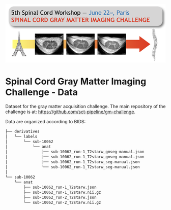 ![](https://github.com/neuropoly/gm_challenge/blob/master/doc/logo_challenge.png)

# Spinal Cord Gray Matter Imaging Challenge - Data

Dataset for the gray matter acquisition challenge. The main repository of the challenge is at: https://github.com/sct-pipeline/gm-challenge. 


Data are organized according to BIDS:

~~~
├── derivatives
│   └── labels
│       └── sub-10062
│           └── anat
│               ├── sub-10062_run-1_T2starw_gmseg-manual.json
│               ├── sub-10062_run-1_T2starw_gmseg-manual.json
│               ├── sub-10062_run-1_T2starw_seg-manual.json
│               └── sub-10062_run-1_T2starw_seg-manual.json
│
└── sub-10062
    └── anat
        ├── sub-10062_run-1_T2starw.json
        ├── sub-10062_run-1_T2starw.nii.gz
        ├── sub-10062_run-2_T2starw.json
        └── sub-10062_run-2_T2starw.nii.gz
~~~
